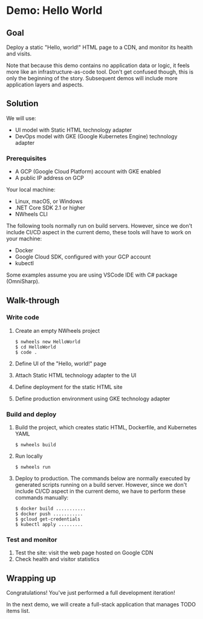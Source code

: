 # Demo: Hello World

## Goal

Deploy a static "Hello, world!" HTML page to a CDN, and monitor its health and visits.

Note that because this demo contains no application data or logic, it feels more like an infrastructure-as-code tool. Don't get confused though, this is only the beginning of the story. Subsequent demos will include more application layers and aspects.   

## Solution

We will use:

- UI model with Static HTML technology adapter 
- DevOps model with GKE (Google Kubernetes Engine) technology adapter

### Prerequisites

- A GCP (Google Cloud Platform) account with GKE enabled
- A public IP address on GCP

Your local machine:

- Linux, macOS, or Windows
- .NET Core SDK 2.1 or higher
- NWheels CLI

The following tools normally run on build servers. However, since we don't include CI/CD aspect in the current demo, these tools will have to work on your machine: 

- Docker
- Google Cloud SDK, configured with your GCP account
- kubectl

Some examples assume you are using VSCode IDE with C# package (OmniSharp).  

## Walk-through

### Write code

1. Create an empty NWheels project
    ```
    $ nwheels new HelloWorld
    $ cd HelloWorld
    $ code .
    ```

1. Define UI of the "Hello, world!" page

1. Attach Static HTML technology adapter to the UI

1. Define deployment for the static HTML site

1. Define production environment using GKE technology adapter  

### Build and deploy

1. Build the project, which creates static HTML, Dockerfile, and Kubernetes YAML
    ```
    $ nwheels build
    ```

1. Run locally
    ```
    $ nwheels run
    ```

1. Deploy to production. The commands below are normally executed by generated scripts running on a build server. However, since we don't include CI/CD aspect in the current demo, we have to perform these commands manually: 
    ```
    $ docker build ...........
    $ docker push ...........
    $ gcloud get-credentials
    $ kubectl apply .........
    ```
    
### Test and monitor   

1. Test the site: visit the web page hosted on Google CDN
1. Check health and visitor statistics

## Wrapping up 

Congratulations! You've just performed a full development iteration!

In the next demo, we will create a full-stack application that manages TODO items list. 

